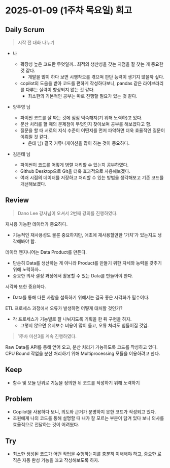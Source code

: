 # 2025-01-09 (1주차 목요일) 회고

## Daily Scrum

> 시작 전 대화 나누기

* 나
  * 확장성 높은 코드란 무엇일까.. 최적의 생산성을 갖는 지점을 잘 찾는 게 중요한 것 같다.
    * 개발을 많이 하다 보면 시행착오를 겪으며 판단 능력이 생기지 않을까 싶다.
  * copilot의 도움을 받아 코드를 편하게 작성하다보니, pandas 같은 라이브러리를 다루는 실력이 향상되지 않는 것 같다.
    * 최소한의 기본적인 공부는 따로 진행할 필요가 있는 것 같다.
  
* 양주영 님
  * 파이썬 코드를 잘 짜는 것에 점점 익숙해지(기 위해 노력하)고 있다.
  * 분산 처리를 할 때의 문제점이 무엇인지 찾아보며 공부를 해보겠다고 함.
  * 질문을 할 때 서로의 지식 수준이 어떤지를 먼저 파악하면 더욱 효율적인 질문이 이뤄질 것 같다.
    * 은태 님) 결국 커뮤니케이션을 많이 하는 것이 중요하다.
  
* 김은태 님
  * 파이썬이 코드를 어떻게 병렬 처리할 수 있는지 공부하였다.
  * Github Desktop으로 Git을 더욱 효과적으로 사용해보겠다.
  * 여러 시점의 데이터를 저장하고 처리할 수 있는 방법을 생각해보고 기존 코드를 개선해보겠다.

## Review

> Dano Lee 강사님이 오셔서 2번째 강의를 진행하였다.

재사용 가능한 데이터가 중요하다.
* 기능적인 재사용성도 물론 중요하지만, 애초에 재사용할만한 '가치'가 있는지도 생각해봐야 함.

데이터 엔지니어는 Data Product를 만든다.
* 단순히 Data를 생산하는 게 아니라 Product를 만들기 위한 자세와 능력을 갖추기 위해 노력하자..
* 중요한 의사 결정 과정에서 활용할 수 있는 Data를 만들어야 한다.

시각화 또한 중요하다.
* Data를 통해 다른 사람을 설득하기 위해서는 결국 좋은 시각화가 필수이다.

ETL 프로세스 과정에서 오류가 발생하면 어떻게 대처할 것인가?
* 각 프로세스가 기능별로 잘 나눠지도록 기획을 한 뒤 구현을 하자.
  * 그렇지 않으면 유지보수 비용이 많이 들고, 오류 처리도 힘들어질 것임.

> 1주차 미션3를 계속 진행하였다.

Raw Data를 API를 통해 얻어 오고, 분산 처리가 가능하도록 코드를 작성하고 있다.
CPU Bound 작업을 분산 처리하기 위해 Multiprocessing 모듈을 이용하려고 한다.

## Keep

* 함수 및 모듈 단위로 기능을 정의한 뒤 코드를 작성하기 위해 노력하기

## Problem

* Copilot을 사용하다 보니, 의도와 근거가 분명하지 못한 코드가 작성되고 있다.
* 조원에게 나의 코드를 통해 설명할 때 내가 잘 모르는 부분이 담겨 있다 보니 의사를 효율적으로 전달하는 것이 어려웠다.

## Try

* 최소한 생성된 코드가 어떤 작업을 수행하는지를 충분히 이해해야 하고, 중요한 로직은 자동 완성 기능을 끄고 작성해보도록 하자.